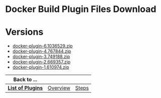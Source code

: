 
Docker Build Plugin Files Download
==================================

# Versions

- [docker-plugin-6.1036529.zip](https://raw.githubusercontent.com/UrbanCode/IBM-UCB-PLUGINS/main/files/Docker/docker-plugin-6.1036529.zip)
- [docker-plugin-4.767844.zip](https://raw.githubusercontent.com/UrbanCode/IBM-UCB-PLUGINS/main/files/Docker/docker-plugin-4.767844.zip)
- [docker-plugin-3.749188.zip](https://raw.githubusercontent.com/UrbanCode/IBM-UCB-PLUGINS/main/files/Docker/docker-plugin-3.749188.zip)
- [docker-plugin-2.669357.zip](https://raw.githubusercontent.com/UrbanCode/IBM-UCB-PLUGINS/main/files/Docker/docker-plugin-2.669357.zip)
- [docker-plugin-1.610974.zip](https://raw.githubusercontent.com/UrbanCode/IBM-UCB-PLUGINS/main/files/Docker/docker-plugin-1.610974.zip)

|Back to ...|||
| :---: | :---: | :---: |
|[**List of Plugins**](../../index.md)|[Overview](./overview.md)|[Steps](./steps.md)|
